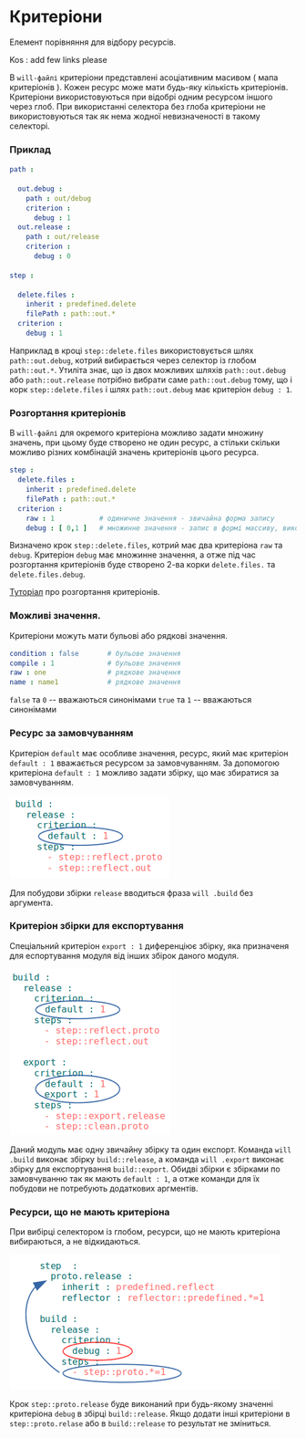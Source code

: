 # Критеріони

Елемент порівняння для відбору ресурсів.  

Kos : add few links please

В `will-файлі` критеріони представлені асоціативним масивом ( мапа критеріонів ). Кожен ресурс може мати будь-яку кількість критеріонів. Критеріони використовуються при відобрі одним ресурсом іншого через глоб. При використанні селектора без глоба критеріони не використовуються так як нема жодної невизначеності в такому селекторі.  

### Приклад

```yml
path :

  out.debug :
    path : out/debug
    criterion :
      debug : 1
  out.release :
    path : out/release
    criterion :
      debug : 0

step :

  delete.files :
    inherit : predefined.delete
    filePath : path::out.*
  criterion :
    debug : 1
```

Наприклад в кроці `step::delete.files` використовується шлях `path::out.debug`, котрий вибирається через селектор із глобом `path::out.*`. Утиліта знає, що із двох можливих шляхів `path::out.debug` або `path::out.release` потрібно вибрати саме `path::out.debug` тому, що і корк `step::delete.files` і шлях `path::out.debug` має критеріон `debug : 1`.

### Розгортання критеріонів

В `will-файлі` для окремого критеріона можливо задати множину значень, при цьому буде створено не один ресурс, а стільки скільки можливо різних комбінацій значень критеріонів цього ресурса.

```yaml
step :
  delete.files :
    inherit : predefined.delete
    filePath : path::out.*
  criterion :
    raw : 1           # одиничне значення - звичайна форма запису
    debug : [ 0,1 ]   # множинне значення - запис в формі массиву, використовується при розгортанні критеріонів
```

Визначено крок `step::delete.files`, котрий має два критеріона `raw` та `debug`. Критеріон `debug` має множинне значення, а отже під час розгортання критеріонів буде створено 2-ва корки `delete.files.` та `delete.files.debug`.

[Туторіал](../tutorial/WillFileMinimization.md) про розгортання критеріонів.

### Можливі значення.

Критеріони можуть мати бульові або рядкові значення.

```yaml
condition : false       # бульове значення
compile : 1             # бульове значення
raw : one               # рядкове значення
name : name1            # рядкове значення
```

`false` та `0` -- вважаються синонімами
`true` та `1` -- вважаються синонімами

### Ресурс за замовчуванням

Критеріон `default` має особливе значення, ресурс, який має критеріон `default : 1` вважається ресурсом за замовчуванням. За допомогою критеріона `default : 1` можливо задати збірку, що має збиратися за замовчуванням.

![criterion.default.png](./Images/criterion.default.png)

Для побудови збірки `release` вводиться фраза `will .build` без аргумента.

### Критеріон збірки для експортування

Спеціальний критеріон `export : 1` диференціює збірку, яка призначеня для еспортування модуля від інших збірок даного модуля.

![criterion.export.png](./Images/criterion.export.png)

Даний модуль має одну звичайну збірку та один експорт. Команда `will .build` виконає збірку `build::release`, а команда `will .export` виконає збірку для експортування `build::export`. Обидві збірки є збірками по замовчуванню так як мають `default : 1`, а отже команди для їх побудови не потребують додаткових аргментів.

### Ресурси, що не мають критеріона

При вибірці селектором із глобом, ресурси, що не мають критеріона вибираються, а не відкидаються.

![resource.without.criterion.png](./Images/resource.without.criterion.png)

Крок `step::proto.release` буде виконаний при будь-якому значенні критеріона `debug` в збірці `build::release`. Якщо додати інші критеріони в `step::proto.relase` або в `build::release` то результат не зміниться.
